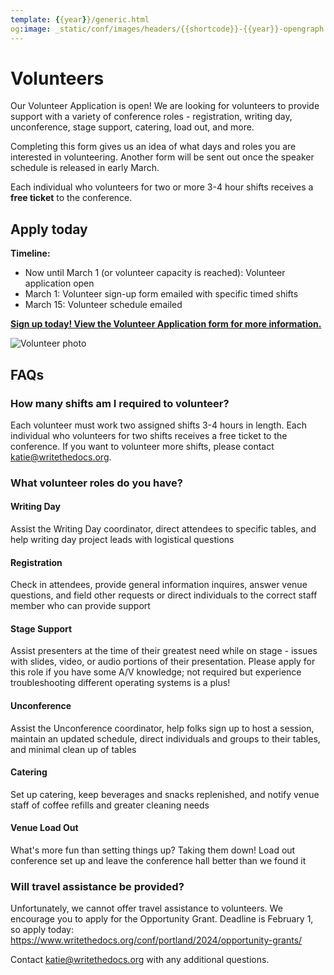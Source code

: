 ```yaml
---
template: {{year}}/generic.html
og:image: _static/conf/images/headers/{{shortcode}}-{{year}}-opengraph.jpg
---
```


# Volunteers

Our Volunteer Application is open! We are looking for volunteers to provide support with a variety of conference roles - registration, writing day, unconference, stage support, catering, load out, and more.

Completing this form gives us an idea of what days and roles you are interested in volunteering. Another form will be sent out once the speaker schedule is released in early March.

Each individual who volunteers for two or more 3-4 hour shifts receives a **free ticket** to the conference.

## Apply today

**Timeline:**

-   Now until March 1 (or volunteer capacity is reached): Volunteer application open
-   March 1: Volunteer sign-up form emailed with specific timed shifts
-   March 15: Volunteer schedule emailed

**[Sign up today! View the Volunteer Application form for more information.](https://docs.google.com/forms/d/e/1FAIpQLSfvU7kB_miEAPmHKiIynJ1fh7zsUEpgM2Xsya6Bm20olo3mYw/viewform?usp=sf_link)**

![Volunteer photo](/_static/img/2024/volunteer.jpg)

## FAQs

### How many shifts am I required to volunteer?

Each volunteer must work two assigned shifts 3-4 hours in length. Each individual who volunteers for two shifts receives a free ticket to the conference. If you want to volunteer more shifts, please contact katie@writethedocs.org.

### What volunteer roles do you have?

#### Writing Day

Assist the Writing Day coordinator, direct attendees to specific tables, and help writing day project leads with logistical questions

#### Registration

Check in attendees, provide general information inquires, answer venue questions, and field other requests or direct individuals to the correct staff member who can provide support

#### Stage Support

Assist presenters at the time of their greatest need while on stage - issues with slides, video, or audio portions of their presentation. Please apply for this role if you have some A/V knowledge; not required but experience troubleshooting different operating systems is a plus!

#### Unconference

Assist the Unconference coordinator, help folks sign up to host a session, maintain an updated schedule, direct individuals and groups to their tables, and minimal clean up of tables

#### Catering

Set up catering, keep beverages and snacks replenished, and notify venue staff of coffee refills and greater cleaning needs

#### Venue Load Out

What's more fun than setting things up? Taking them down! Load out conference set up and leave the conference hall better than we found it

### Will travel assistance be provided?

Unfortunately, we cannot offer travel assistance to volunteers. We encourage you to apply for the Opportunity Grant. Deadline is February 1, so apply today: https://www.writethedocs.org/conf/portland/2024/opportunity-grants/

Contact katie@writethedocs.org with any additional questions.